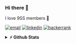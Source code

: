 ### Hi there 👋

I love 9SS members 👋

[![email](https://img.shields.io/badge/turuu@dev.mn-D14836.svg?&style=flat-square&logo=gmail&logoColor=white)](mailto:turuu@dev.mn)
[![linkedin](https://img.shields.io/badge/linkedin-%230077B5.svg?&style=flat-square&logo=linkedin&logoColor=white)](https://linkedin.com/in/turtuvshin)
[![hackerrank](https://img.shields.io/badge/hackerrank-2EC866.svg?&style=flat-square&logo=hackerrank&logoColor=white)](https://hackerrank.com/turtuvshin)

<!-- <details>	
  <summary><b>📊 This week I spent my time on</b></summary>

[![Turtuvshin's coding stats](https://turtuvshin-stats.vercel.app/api/wakatime?username=turtuvshin&layout=compact)](https://github.com/tortuvshin)

</details> -->


<details>	
  <summary><b>⚡ Github Stats</b></summary>

<img height="180em" src="https://turtuvshin-stats.vercel.app/api?username=tortuvshin&show_icons=true&hide_border=true&count_private=true" />
<img height="180em" src="https://turtuvshin-stats.vercel.app/api/top-langs/?username=tortuvshin&show_icons=true&hide_border=true&layout=compact&langs_count=10&exclude_repo=boxshop,bella,taracode,university,newsfeed,devtools"/>
</details>
